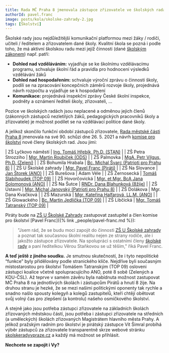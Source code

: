 ```yaml
---
title: Rada MČ Praha 8 jmenovala zástupce zřizovatele ve školských radách, do jedné z nich míří i náš Pavel Franc
authorId: pavel.franc
image: posts/kola/skolske-zahrady-2.jpg
tags: [Školství]
---
```

Školské rady jsou nejdůležitější komunikační platformou mezi žáky / rodiči, učiteli / ředitelem a zřizovatelem dané školy. Kvalitní škola se pozná i podle toho, že má aktivní školskou radu mezi jejíž činnosti (dané [školským zákonem](https://www.zakonyprolidi.cz/cs/2004-561)) např. patří:

- **Dohled nad vzděláváním:** vyjadřuje se ke školnímu vzdělávacímu programu, schvaluje školní řád a pravidla pro hodnocení výsledků vzdělávání žáků
- **Dohled nad hospodařením:** schvaluje výroční zprávu o činnosti školy, podílí se na zpracování koncepčních záměrů rozvoje školy, projednává návrh rozpočtu a vyjadřuje se k hospodaření
- **Komunikace:** projednává inspekční zprávy České školní inspekce, podněty a oznámení řediteli školy, zřizovateli, ...

Pozice ve školských radách jsou neplacené a odměnou jejich členů (zákonných zástupců nezletilých žáků, pedagogických pracovníků školy a zřizovatele) je možnost podílet se na vzdělávací politice dané školy.

A jelikož skončilo funkční období zástupců zřizovatele, [Rada městské části  Praha 8](https://www.praha8.cz/Rada-mestske-casti-Praha-8.html) jmenovala na své 90. schůzi dne 26. 5. 2021 a návrh [komise pro školství](https://www.praha8.cz/Komise-pro-skolstvi-2018-2022.html) nové členy školských rad. Jsou jimi:

| ZŠ Lyčkovo náměstí | [Ing. Tomáš Hřebík, Ph.D. (STAN)](https://www.praha8.cz/appo/card/74/Hrebik-Tomas.html) |
| ZŠ Petra Strozziho | [Mgr. Martin Roubíček (ODS)](https://www.praha8.cz/appo/card/74/Roubicek-Martin.html) |
| ZŠ Palmovka | [MgA. Petr Vilgus, Ph.D. (Zelení)](https://www.praha8.cz/appo/card/74/Vilgus-Petr.html) |
| ZŠ Bohumila Hrabala | [Bc. Michal Švarc (Patrioti pro Prahu 8)](https://www.praha8.cz/appo/card/74/Svarc-Michal.html) |
| ZŠ U Školské zahrady | [Mgr. Pavel Franc (Piráti)](https://www.praha8.cz/appo/card/74/Franc-Pavel.html) |
| ZŠ Na Slovance | [Jan Štorek (ANO)](https://www.praha8.cz/appo/card/74/Storek-Jan.html) |
| ZŠ Burešova | Adam Véle |
| ZŠ Žernosecká | [Tomáš Slabihoudek (TOP 09)](https://www.praha8.cz/appo/card/74/Slabihoudek-Tomas.html) |
| ZŠ Hovorčovická | [Mgr. et Mgr. BcA Jana Solomonová (ANO)](https://www.praha8.cz/appo/card/74/Solomonova-Jana.html) |
| ZŠ Na Šutce | [RNDr. Dana Blahunková (8žije)](https://www.praha8.cz/appo/card/74/Blahunkova-Dana.html) |
| ZŠ Ústavní | [Mgr. Michal Janovský (Patrioti pro Prahu 8)](https://www.praha8.cz/appo/card/74/Janovsky-Michal.html) |
| ZŠ Dolákova | Mgr. Dana Kvačková |
| ZŠ Mazurská | [Mgr. Kateřina Halfarová, LL.M. (ANO)](https://www.praha8.cz/appo/card/74/Halfarova-Katerina.html) |
| ZŠ Glowackého | [Bc. Martin Jedlička (TOP 09)](https://www.praha8.cz/appo/card/74/Jedlicka-Martin.html) |
| ZŠ Libčická | [Mgr. Tomáš Tatranský (TOP 09)](https://www.praha8.cz/appo/card/74/Tatransky-Tomas.html) |

Piráty bude na [ZŠ U Školské Zahrady](http://www.uskolskezahrady.cz/) zastupovat zastupitel a člen komise pro školství [Pavel Franc]({% link _people/pavel-franc.md %}):

>"Jsem rád, že se budu moci zapojit do činnosti [ZŠ U Školské zahrady](https://www.uskolskezahrady.cz/) a poznat tak současnou školní realitu nejen ze strany rodiče, ale i jakožto zástupce zřizovatele. Na spolupráci s ostatními členy [školské rady](https://www.uskolskezahrady.cz/skolska-rada/) a paní ředitelkou Věrou Staňkovou se už těším," říká Pavel Franc.

**A teď ještě z jiného soudku.** Je smutnou skutečností, že i tyto nepolitické “funkce” byly přidělovány podle stranického klíče. Nejdříve byli současným místostarostou pro školství Tomášem Tatranským (TOP 09) osloveni zástupci koalice včetně spolupracujícího ANO, poté 8 sobě (Zelených a KDU-ČSL). Až teprve v samém závěru byla nabídnuta možnost zastupovat MČ Praha 8 na jednotlivých školách i zástupcům Pirátů a hnutí 8 žije. Na druhou stranu je hezké, že se mezi našimi politickými oponenty tak rychle a snadno našlo spousty kolegyň a kolegů zastupitelů, kteří chtějí obětovat svůj volný čas pro zlepšení (a kontrolu) našeho osmičkového školství.

A stejně jako jsou potřeba zástupci zřizovatele na základních školách zřizovaných městskou částí, jsou potřeba i zástupci zřizovatele na středních (a uměleckých) školách zřizovaných Magistrátem hlavního města Prahy. A jelikož pražským radním pro školství je pirátský zástupce Vít Šimral probíhá výběr zástupců za zřizovatele transparentně skrze webové stránku [skolskeradyvpraze.cz](https://www.skolskeradyvpraze.cz/) a každý má možnost se přihlásit.

**Nechcete se zapojit i Vy?**

